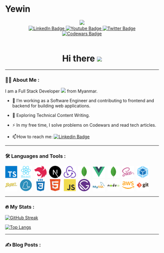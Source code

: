 # Yewin


<div id="header" align="center">
  <img src="https://media.giphy.com/media/M9gbBd9nbDrOTu1Mqx/giphy.gif" width="100"/>
</div>
<div id="badges" align="center">
  <a href="https://www.linkedin.com/in/ye-win-ag">
    <img src="https://img.shields.io/badge/LinkedIn-blue?style=for-the-badge&logo=linkedin&logoColor=white" alt="LinkedIn Badge"/>
  </a>
  <a href="https://www.youtube.com">
    <img src="https://img.shields.io/badge/YouTube-red?style=for-the-badge&logo=youtube&logoColor=white" alt="Youtube Badge"/>
  </a>
  <a href="">
    <img src="https://img.shields.io/badge/Twitter-blue?style=for-the-badge&logo=twitter&logoColor=white" alt="Twitter Badge"/>
  </a>
  

</div>
<div align="center">
  <a href="https://www.codewars.com/users/yewinag">
    <img src="https://www.codewars.com/users/yewinag/badges/large" alt="Codewars Badge"/>
  </a>
 </div>
<div align="center">
<img src="https://komarev.com/ghpvc/?username=yewinag&style=flat-square&color=blue" alt=""/>
</div>
<h1 align="center">
  Hi there
  <img src="https://media.giphy.com/media/hvRJCLFzcasrR4ia7z/giphy.gif" width="30px"/>
</h1>

---

### :technologist: About Me :
I am a Full Stack Developer <img src="https://media.giphy.com/media/WUlplcMpOCEmTGBtBW/giphy.gif" width="30"> from Myanmar.

- :telescope: I’m working as a Software Engineer and contributing to frontend and backend for building web applications.

- :seedling: Exploring Technical Content Writing.

- :zap: In my free time, I solve problems on Codewars and read tech articles.

- :mailbox:How to reach me: [![Linkedin Badge](https://img.shields.io/badge/-yewin-blue?style=flat&logo=Linkedin&logoColor=white)](https://www.linkedin.com/in/ye-win-ag)


---

### :hammer_and_wrench: Languages and Tools :

<div>
  <img src="https://github.com/devicons/devicon/blob/master/icons/typescript/typescript-original.svg" title="TypeScript" alt="TypeScript" width="40" height="40"/>&nbsp;
  <img src="https://github.com/devicons/devicon/blob/master/icons/react/react-original-wordmark.svg" title="React" alt="React" width="40" height="40"/>&nbsp;
  <img src="https://github.com/devicons/devicon/blob/master/icons/nestjs/nestjs-plain.svg" title="Nestjs" alt="Nestjs" width="40" height="40"/>&nbsp;
  <img src="https://github.com/devicons/devicon/blob/master/icons/nextjs/nextjs-original.svg" title="Nextjs" alt="Nextjs" width="40" height="40"/>&nbsp;
  <img src="https://github.com/devicons/devicon/blob/master/icons/redux/redux-original.svg" title="Redux" alt="Redux " width="40" height="40"/>&nbsp;
  <img src="https://github.com/devicons/devicon/blob/master/icons/mongodb/mongodb-original.svg" title="Redux" alt="Redux " width="40" height="40"/>&nbsp;
  <img src="https://github.com/devicons/devicon/blob/master/icons/vuejs/vuejs-original.svg" title="Redux" alt="Redux " width="40" height="40"/>&nbsp;
  <img src="https://github.com/devicons/devicon/blob/master/icons/mongodb/mongodb-original.svg" title="Redux" alt="Redux " width="40" height="40"/>&nbsp;
  <img src="https://github.com/devicons/devicon/blob/master/icons/sass/sass-original.svg" title="Redux" alt="Redux " width="40" height="40"/>&nbsp;
  <img src="https://github.com/devicons/devicon/blob/master/icons/webpack/webpack-original.svg" title="Redux" alt="Redux " width="40" height="40"/>&nbsp;
  <img src="https://github.com/devicons/devicon/blob/master/icons/babel/babel-original.svg" title="Redux" alt="Redux " width="40" height="40"/>&nbsp;
  <img src="https://github.com/devicons/devicon/blob/master/icons/yarn/yarn-original.svg" title="Redux" alt="Redux " width="40" height="40"/>&nbsp;
  <img src="https://github.com/devicons/devicon/blob/master/icons/css3/css3-plain-wordmark.svg"  title="CSS3" alt="CSS" width="40" height="40"/>&nbsp;
  <img src="https://github.com/devicons/devicon/blob/master/icons/html5/html5-original.svg" title="HTML5" alt="HTML" width="40" height="40"/>&nbsp;
  <img src="https://github.com/devicons/devicon/blob/master/icons/javascript/javascript-original.svg" title="JavaScript" alt="JavaScript" width="40" height="40"/>&nbsp;
  <img src="https://github.com/devicons/devicon/blob/master/icons/gatsby/gatsby-original.svg" title="Gatsby"  alt="Gatsby" width="40" height="40"/>&nbsp;
  <img src="https://github.com/devicons/devicon/blob/master/icons/mysql/mysql-original-wordmark.svg" title="MySQL"  alt="MySQL" width="40" height="40"/>&nbsp;
  <img src="https://github.com/devicons/devicon/blob/master/icons/nodejs/nodejs-original-wordmark.svg" title="NodeJS" alt="NodeJS" width="40" height="40"/>&nbsp;
  <img src="https://github.com/devicons/devicon/blob/master/icons/amazonwebservices/amazonwebservices-plain-wordmark.svg" title="AWS" alt="AWS" width="40" height="40"/>&nbsp;
  <img src="https://github.com/devicons/devicon/blob/master/icons/git/git-original-wordmark.svg" title="Git" **alt="Git" width="40" height="40"/>

</div>


---

### :fire: My Stats :

[![GitHub Streak](http://github-readme-streak-stats.herokuapp.com?user=yewinag&theme=dark&hide_border=true)](https://git.io/streak-stats)

[![Top Langs](https://github-readme-stats.vercel.app/api/top-langs/?username=yewinag&layout=compact&theme=vision-friendly-dark)](https://github.com/anuraghazra/github-readme-stats)

---

### :writing_hand: Blog Posts :

<!-- BLOG-POST-LIST:START -->
<!-- BLOG-POST-LIST:END -->
